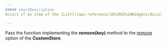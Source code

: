 ```yaml
---
##### shortDescription
Occurs if an item of the [List](/api-reference/10%20UI%20Widgets/dxList '/Documentation/ApiReference/UI_Widgets/dxList/') widget is deleted, while the [remove(key)](/api-reference/30%20Data%20Layer/Store/3%20Methods/remove(key).md '/Documentation/ApiReference/Data_Layer/CustomStore/Methods/#removekey') method of the [CustomStore](/api-reference/30%20Data%20Layer/CustomStore '/Documentation/ApiReference/Data_Layer/CustomStore/') used to access data is not implemented.

---
```

Pass the function implementing the **remove(key)** method to the [remove](/api-reference/30%20Data%20Layer/CustomStore/1%20Configuration/remove.md '/Documentation/ApiReference/Data_Layer/CustomStore/Configuration/#remove') option of the **CustomStore**.